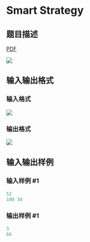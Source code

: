 # Smart Strategy

## 题目描述

[problemUrl]: https://uva.onlinejudge.org/index.php?option=com_onlinejudge&Itemid=8&category=11&page=show_problem&problem=876

[PDF](https://uva.onlinejudge.org/external/9/p935.pdf)

![](https://cdn.luogu.com.cn/upload/vjudge_pic/UVA935/134f7f18fe4047054279ea9856c530bdc6cc98f9.png)

## 输入输出格式

### 输入格式

![](https://cdn.luogu.com.cn/upload/vjudge_pic/UVA935/732e72fab9812c5b303b3747b127f8b07dddcad9.png)

### 输出格式

![](https://cdn.luogu.com.cn/upload/vjudge_pic/UVA935/b43da9477219428ed3af3edc3542f8c61520da07.png)

## 输入输出样例

### 输入样例 #1

```cpp
52
100 34
```


### 输出样例 #1

```cpp
3
66
```


